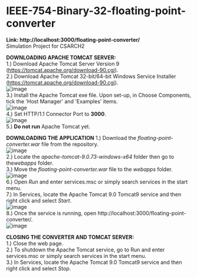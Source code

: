 # IEEE-754-Binary-32-floating-point-converter
<b>Link: http://localhost:3000/floating-point-converter/</b> <br>
Simulation Project for CSARCH2

<b>DOWNLOADING APACHE TOMCAT SERVER:</b><br>
1.) Download Apache Tomcat Server Version 9 (https://tomcat.apache.org/download-90.cgi).<br>
2.) Download Apache Tomcat 32-bit/64-bit Windows Service Installer (https://tomcat.apache.org/download-90.cgi).<br>
![image](https://user-images.githubusercontent.com/80894347/232778122-fd27eabb-a106-4c4f-8328-294293e4ddab.png)<br>
3.) Install the Apache Tomcat exe file. Upon set-up, in Choose Components, tick the 'Host Manager' and 'Examples' items.<br>
![image](https://user-images.githubusercontent.com/80894347/232778362-356f16c6-6305-4fc8-914d-96a1d378fb9c.png)<br>
4.) Set HTTP/1.1 Connector Port to <b>3000</b>.<br>
![image](https://user-images.githubusercontent.com/80894347/232778424-13d5de67-de4a-44da-88ce-f76598a42a8f.png)<br>
5.) <b>Do not run</b> Apache Tomcat yet.

<b>DOWNLOADING THE APPLICATION</b>
1.) Download the <i>floating-point-converter.war</i> file from the repository.<br>
![image](https://user-images.githubusercontent.com/80894347/232778560-fdac6180-3b1f-4e50-a417-5064f046ba86.png)<br>
2.) Locate the <i>apache-tomcat-9.0.73-windows-x64</i> folder then go to the<i>webapps</i> folder.<br>
3.) Move the <i>floating-point-converter.war</i> file to the <i>webapps</i> folder.<br>
![image](https://user-images.githubusercontent.com/80894347/232780629-1fb502ac-3a6a-49bb-9899-d759609d3189.png)<br>
6.) Open <i>Run</i> and enter services.msc or simply search services in the start menu.<br>
7.) In Services, locate the Apache Tomcat 9.0 Tomcat9 service and then right click and select <i>Start</i>.<br>
![image](https://user-images.githubusercontent.com/80894347/232778837-7f3ca2e1-d310-4178-8b6f-142cf3d69cae.png)<br>
8.) Once the service is running, open http://localhost:3000/floating-point-converter/.<br>
![image](https://user-images.githubusercontent.com/80894347/232780891-c94d4f8d-46b1-43c2-94b4-6648d40ab7ca.png)<br>

<b>CLOSING THE CONVERTER AND TOMCAT SERVER:</b><br>
1.) Close the web page.<br>
2.) To shutdown the Apache Tomcat service, go to Run and enter services.msc or simply search services in the start menu.<br>
3.) In Services, locate the Apache Tomcat 9.0 Tomcat9 service and then right click and select <i>Stop</i>.<br>
